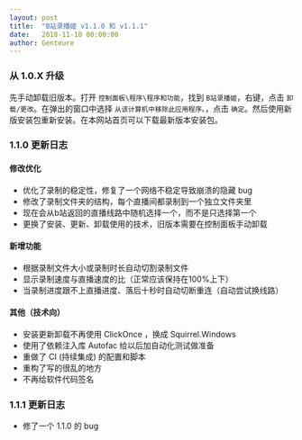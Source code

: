 ```yaml
---
layout: post
title:  "B站录播姬 v1.1.0 和 v1.1.1"
date:   2018-11-10 00:00:00
author: Genteure
---
```


### 从 1.0.X 升级

先手动卸载旧版本。打开 `控制面板\程序\程序和功能`，找到 `B站录播姬`，右键，点击 `卸载/更改`。在弹出的窗口中选择 `从该计算机中移除此应用程序。`，点击 `确定`。然后使用新版安装包重新安装。在本网站首页可以下载最新版本安装包。

### 1.1.0 更新日志

#### 修改优化

- 优化了录制的稳定性，修复了一个网络不稳定导致崩溃的隐藏 bug
- 修改了录制文件夹的结构，每个直播间都录制到一个独立文件夹里
- 现在会从b站返回的直播线路中随机选择一个，而不是只选择第一个
- 更换了安装、更新、卸载使用的技术，旧版本需要在控制面板手动卸载

#### 新增功能

- 根据录制文件大小或录制时长自动切割录制文件
- 显示录制速度与直播速度的比（正常应该保持在100%上下）
- 当录制进度跟不上直播进度、落后十秒时自动切断重连（自动尝试换线路）

#### 其他（技术向）

- 安装更新卸载不再使用 ClickOnce ，换成 Squirrel.Windows
- 使用了依赖注入库 Autofac 给以后加自动化测试做准备
- 重做了 CI (持续集成) 的配置和脚本
- 重构了写的很乱的地方
- 不再给软件代码签名

### 1.1.1 更新日志

- 修了一个 1.1.0 的 bug
